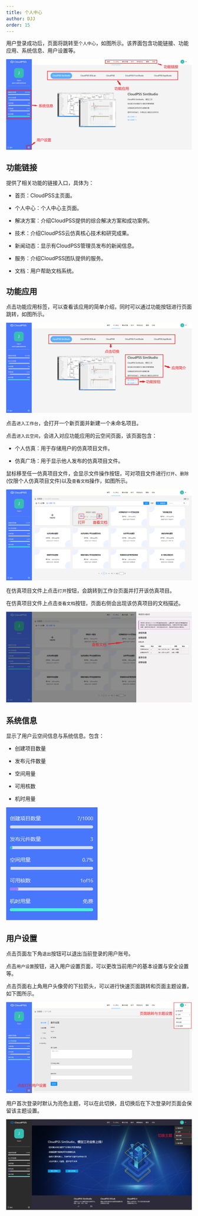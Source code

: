 ```yaml
---
title: 个人中心
author: DJJ
order: 15
---
```



用户登录成功后，页面将跳转至`个人中心`，如图所示。该界面包含功能链接、功能应用、系统信息、用户设置等。

![个人中心界面](./个人中心.png "个人中心界面")


## 功能链接

提供了相关功能的链接入口，具体为：

+ 首页：CloudPSS主页面。

+ 个人中心：个人中心主页面。

+ 解决方案：介绍CloudPSS提供的综合解决方案和成功案例。

+ 技术：介绍CloudPSS云仿真核心技术和研究成果。

+ 新闻动态：显示有CloudPSS管理员发布的新闻信息。

+ 服务：介绍CloudPSS团队提供的服务。

+ 文档：用户帮助文档系统。

## 功能应用

点击功能应用标签，可以查看该应用的简单介绍，同时可以通过功能按钮进行页面跳转，如图所示。  

![功能应用](./功能应用.png "功能应用")

点击`进入工作台`，会打开一个新页面并新建一个未命名项目。

点击`进入云空间`，会进入对应功能应用的云空间页面，该页面包含：

+ 个人仿真：用于存储用户的仿真项目文件。

+ 仿真广场：用于显示他人发布的仿真项目文件。  

鼠标移至任一仿真项目文件，会显示文件操作按钮，可对项目文件进行`打开`、`删除`(仅限个人仿真项目文件)以及`查看文档`操作，如图所示。

![云空间页面](./Z5.png "云空间页面")

在仿真项目文件上点击`打开`按钮，会跳转到工作台页面并打开该仿真项目。

在仿真项目文件上点击`查看文档`按钮，页面右侧会出现该仿真项目的文档描述。

![查看文档](./Z6.png "查看文档")

## 系统信息
 
显示了用户云空间信息与系统信息。包含：

+ 创建项目数量
  
+ 发布元件数量
  
+ 空间用量
  
+ 可用核数
  
+ 机时用量

![系统信息](./Z7.png "系统信息")

## 用户设置
	
点击页面左下角`退出`按钮可以退出当前登录的用户账号。

点击`用户设置`按钮，进入用户设置页面，可以更改当前用户的基本设置与安全设置等。

点击页面右上角用户头像旁的下拉箭头，可以进行快速页面跳转和页面主题设置，如下图所示。

![用户设置](./Z8liang.png "用户设置")

用户首次登录时默认为亮色主题，可以在此切换，且切换后在下次登录时页面会保留该主题设置。

![切换为暗色主题](./Z9an.png "切换为暗色主题")
